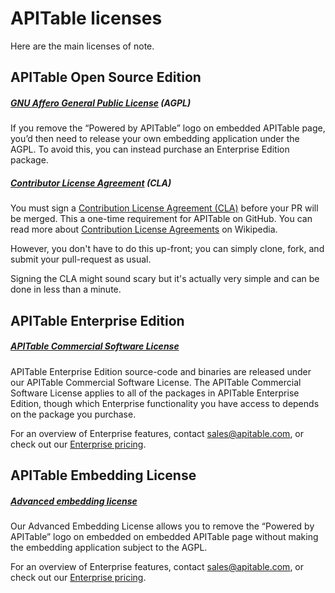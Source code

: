 # APITable licenses

Here are the main licenses of note.

## APITable Open Source Edition

##### [GNU Affero General Public License](./LICENSE) (AGPL)

If you remove the “Powered by APITable” logo on embedded APITable page, you’d then need to release your own embedding application under the AGPL. To avoid this, you can instead purchase an Enterprise Edition package.

##### [Contributor License Agreement](https://cla-assistant.io/apitable/apitable) (CLA)

You must sign a [Contribution License Agreement (CLA)](https://cla-assistant.io/apitable/apitable) before your PR will be merged. This a one-time requirement for APITable on GitHub. You can read more about [Contribution License Agreements](https://en.wikipedia.org/wiki/Contributor_License_Agreement) on Wikipedia.

However, you don't have to do this up-front; you can simply clone, fork, and submit your pull-request as usual.

Signing the CLA might sound scary but it's actually very simple and can be done in less than a minute.


## APITable Enterprise Edition

##### [APITable Commercial Software License](./licenses/LICENSE-COMMERCIAL)

APITable Enterprise Edition source-code and binaries are released under our APITable Commercial Software License. The APITable Commercial Software License applies to all of the packages in APITable Enterprise Edition, though which Enterprise functionality you have access to depends on the package you purchase.

For an overview of Enterprise features, contact <sales@apitable.com>, or check out our [Enterprise pricing](https://apitable.com/pricing/).

## APITable Embedding License

##### [Advanced embedding license](./licenses/LICENSE-EMBEDDING)

Our Advanced Embedding License allows you to remove the “Powered by APITable” logo on embedded on embedded APITable page without making the embedding application subject to the AGPL.

For an overview of Enterprise features, contact <sales@apitable.com>, or check out our [Enterprise pricing](https://apitable.com/pricing/).